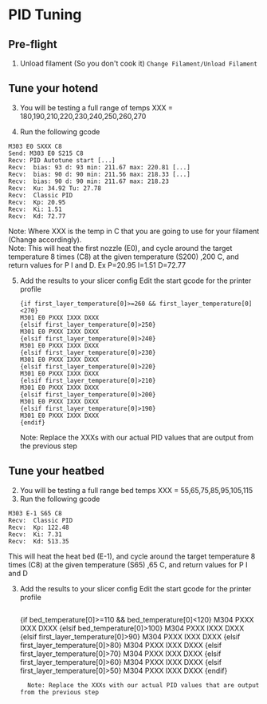 # PID Tuning
## Pre-flight
1. Unload filament (So you don't cook it)
    `Change Filament/Unload Filament`
    
## Tune your hotend  
3. You will be testing a full range of temps
   XXX = 180,190,210,220,230,240,250,260,270
   
4. Run the following gcode
```
M303 E0 SXXX C8
Send: M303 E0 S215 C8
Recv: PID Autotune start [...]
Recv:  bias: 93 d: 93 min: 211.67 max: 220.81 [...]
Recv:  bias: 90 d: 90 min: 211.56 max: 218.33 [...]
Recv:  bias: 90 d: 90 min: 211.67 max: 218.23
Recv:  Ku: 34.92 Tu: 27.78
Recv:  Classic PID
Recv:  Kp: 20.95
Recv:  Ki: 1.51
Recv:  Kd: 72.77
```
Note: Where XXX is the temp in C that you are going to use for your filament (Change accordingly).   
Note: This will heat the first nozzle (E0), and cycle around the target temperature 8 times (C8) at the given temperature (S200) ,200 C, and return values for P I and D.  Ex P=20.95 I=1.51 D=72.77
  
5. Add the results to your slicer config
Edit the start gcode for the printer profile
    ```
    {if first_layer_temperature[0]>=260 && first_layer_temperature[0]<270}
    M301 E0 PXXX IXXX DXXX
    {elsif first_layer_temperature[0]>250}
    M301 E0 PXXX IXXX DXXX
    {elsif first_layer_temperature[0]>240}
    M301 E0 PXXX IXXX DXXX
    {elsif first_layer_temperature[0]>230}
    M301 E0 PXXX IXXX DXXX
    {elsif first_layer_temperature[0]>220}
    M301 E0 PXXX IXXX DXXX
    {elsif first_layer_temperature[0]>210}
    M301 E0 PXXX IXXX DXXX
    {elsif first_layer_temperature[0]>200}
    M301 E0 PXXX IXXX DXXX
    {elsif first_layer_temperature[0]>190}
    M301 E0 PXXX IXXX DXXX
    {endif}
    ```
    Note: Replace the XXXs with our actual PID values that are output from the previous step
## Tune your heatbed  

2. You will be testing a full range bed temps
   XXX = 55,65,75,85,95,105,115
1. Run the following gcode
```
M303 E-1 S65 C8
Recv:  Classic PID
Recv:  Kp: 122.48
Recv:  Ki: 7.31
Recv:  Kd: 513.35
```
 This will heat the heat bed (E-1), and cycle around the target temperature 8 times (C8) at the given temperature (S65) ,65 C, and return values for P I and D
  
 3. Add the results to your slicer config
Edit the start gcode for the printer profile
    ```
    ```
    {if bed_temperature[0]>=110 && bed_temperature[0]<120}
    M304 PXXX IXXX DXXX
    {elsif bed_temperature[0]>100}
    M304 PXXX IXXX DXXX
    {elsif first_layer_temperature[0]>90}
    M304 PXXX IXXX DXXX
    {elsif first_layer_temperature[0]>80}
    M304 PXXX IXXX DXXX
    {elsif first_layer_temperature[0]>70}
    M304 PXXX IXXX DXXX
    {elsif first_layer_temperature[0]>60}
    M304 PXXX IXXX DXXX
    {elsif first_layer_temperature[0]>50}
    M304 PXXX IXXX DXXX
    {endif}
    ``` 
      Note: Replace the XXXs with our actual PID values that are output from the previous step
<!--stackedit_data:
eyJoaXN0b3J5IjpbLTEzMDUxNzc3ODEsLTIwODQyNjc5NTYsLT
k1MTA3NjUyLC00MDU1MDQ3MTQsLTI5MTk5MTQxOSwxMDEzNTgy
MzYzLC00MDQyNTU1NTQsOTk2NjY2OTU4LC0xNzU4MzI0MzcxLD
c5NjY0MzUxMiwtNjYwMTI1NTc3LDE2MzA0ODMxOTEsNjM2NzE0
MDE5LC0xMzA4Mjk3MDE0XX0=
-->